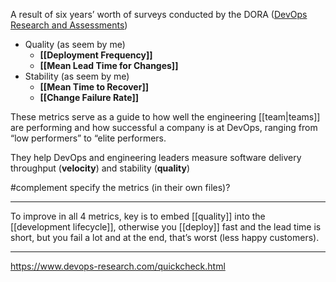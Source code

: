 A result of six years’ worth of surveys conducted by the DORA ([DevOps Research and Assessments](https://devops-research.com/))

- Quality (as seem by me)
	- **[[Deployment Frequency]]**
	- **[[Mean Lead Time for Changes]]**
- Stability (as seem by me)
	- **[[Mean Time to Recover]]**
	- **[[Change Failure Rate]]**

These metrics serve as a guide to how well the engineering [[team|teams]] are performing and how successful a company is at DevOps, ranging from “low performers” to “elite performers.

They help DevOps and engineering leaders measure software delivery throughput (**velocity**) and stability (**quality**)

#complement specify the metrics (in their own files)?

---

To improve in all 4 metrics, key is to embed [[quality]] into the [[development lifecycle]], otherwise you [[deploy]] fast and the lead time is short, but you fail a lot and at the end, that’s worst (less happy customers).

---

https://www.devops-research.com/quickcheck.html